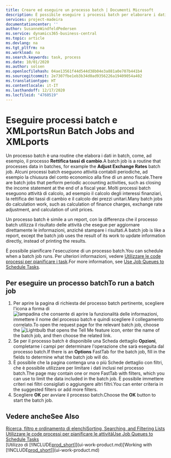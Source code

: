 ```yaml
---
title: Creare ed eseguire un processo batch | Documenti Microsoft
description: È possibile eseguire i processi batch per elaborare i dati e aggiornare le informazioni, ad esempio, per attività contabili periodiche oppure per effettuare dei calcoli.
services: project-madeira
documentationcenter: ''
author: SusanneWindfeldPedersen
ms.service: dynamics365-business-central
ms.topic: article
ms.devlang: na
ms.tgt_pltfrm: na
ms.workload: na
ms.search.keywords: task, process
ms.date: 10/01/2020
ms.author: solsen
ms.openlocfilehash: 04ae13561f44d544d38b04e3a881a0e707b441b4
ms.sourcegitcommit: 2e7307fbe1eb3b34d0ad9356226a19409054a402
ms.translationtype: HT
ms.contentlocale: it-IT
ms.lasthandoff: 12/17/2020
ms.locfileid: "4760519"
---
```

# <a name="run-batch-jobs-and-xmlports"></a><span data-ttu-id="ca551-103">Eseguire processi batch e XMLports</span><span class="sxs-lookup"><span data-stu-id="ca551-103">Run Batch Jobs and XMLports</span></span>
<span data-ttu-id="ca551-104">Un processo batch è una routine che elabora i dati in batch, come, ad esempio, il processo **Rettifica tassi di cambio**.</span><span class="sxs-lookup"><span data-stu-id="ca551-104">A batch job is a routine that processes data in batches, for example the **Adjust Exchange Rates** batch job.</span></span> <span data-ttu-id="ca551-105">Alcuni processi batch eseguono attività contabili periodiche, ad esempio la chiusura del conto economico alla fine di un anno fiscale.</span><span class="sxs-lookup"><span data-stu-id="ca551-105">There are batch jobs that perform periodic accounting activities, such as closing the income statement at the end of a fiscal year.</span></span> <span data-ttu-id="ca551-106">Molti processi batch eseguono attività di calcolo, ad esempio il calcolo degli interessi finanziari, la rettifica dei tassi di cambio e il calcolo dei prezzi unitari.</span><span class="sxs-lookup"><span data-stu-id="ca551-106">Many batch jobs do calculation work, such as calculation of finance charges, exchange rate adjustment, and calculation of unit prices.</span></span>

<span data-ttu-id="ca551-107">Un processo batch è simile a un report, con la differenza che il processo batch utilizza il risultato delle attività che esegue per aggiornare direttamente le informazioni, anziché stampare i risultati.</span><span class="sxs-lookup"><span data-stu-id="ca551-107">A batch job is like a report, except the batch job uses the result of its work to update information directly, instead of printing the results.</span></span>

<span data-ttu-id="ca551-108">È possibile pianificare l'esecuzione di un processo batch.</span><span class="sxs-lookup"><span data-stu-id="ca551-108">You can schedule when a batch job runs.</span></span> <span data-ttu-id="ca551-109">Per ulteriori informazioni, vedere [Utilizzare le code processi per pianificare i task](admin-job-queues-schedule-tasks.md).</span><span class="sxs-lookup"><span data-stu-id="ca551-109">For more information, see [Use Job Queues to Schedule Tasks](admin-job-queues-schedule-tasks.md).</span></span>

## <a name="to-run-a-batch-job"></a><span data-ttu-id="ca551-110">Per eseguire un processo batch</span><span class="sxs-lookup"><span data-stu-id="ca551-110">To run a batch job</span></span>
1. <span data-ttu-id="ca551-111">Per aprire la pagina di richiesta del processo batch pertinente, scegliere l'icona a forma di ![lampadina che consente di aprire la funzionalità delle informazioni](media/ui-search/search_small.png "Informazioni sull'operazione che si desidera eseguire"), immettere il nome del processo batch e quindi scegliere il collegamento correlato.</span><span class="sxs-lookup"><span data-stu-id="ca551-111">To open the request page for the relevant batch job, choose the ![Lightbulb that opens the Tell Me feature](media/ui-search/search_small.png "Tell me what you want to do") icon, enter the name of the batch job, and then choose the related link.</span></span>
2. <span data-ttu-id="ca551-112">Se per il processo batch è disponibile una Scheda dettaglio **Opzioni**, completarne i campi per determinare l'operazione che sarà eseguita dal processo batch.</span><span class="sxs-lookup"><span data-stu-id="ca551-112">If there is an **Options** FastTab for the batch job, fill in the fields to determine what the batch job will do.</span></span>
3. <span data-ttu-id="ca551-113">È possibile che la pagina contenga una o più Schede dettaglio con filtri, che è possibile utilizzare per limitare i dati inclusi nel processo batch.</span><span class="sxs-lookup"><span data-stu-id="ca551-113">The page may contain one or more FastTab with filters, which you can use to limit the data included in the batch job.</span></span> <span data-ttu-id="ca551-114">È possibile immettere criteri nei filtri consigliati o aggiungere altri filtri.</span><span class="sxs-lookup"><span data-stu-id="ca551-114">You can enter criteria in the suggested filters or add more filters.</span></span>
4. <span data-ttu-id="ca551-115">Scegliere **OK** per avviare il processo batch.</span><span class="sxs-lookup"><span data-stu-id="ca551-115">Choose the **OK** button to start the batch job.</span></span>

## <a name="see-also"></a><span data-ttu-id="ca551-116">Vedere anche</span><span class="sxs-lookup"><span data-stu-id="ca551-116">See Also</span></span>
[<span data-ttu-id="ca551-117">Ricerca, filtro e ordinamento di elenchi</span><span class="sxs-lookup"><span data-stu-id="ca551-117">Sorting, Searching, and Filtering Lists</span></span>](ui-enter-criteria-filters.md)  
[<span data-ttu-id="ca551-118">Utilizzare le code processi per pianificare le attività</span><span class="sxs-lookup"><span data-stu-id="ca551-118">Use Job Queues to Schedule Tasks</span></span>](admin-job-queues-schedule-tasks.md)  
<span data-ttu-id="ca551-119">[Utilizzo di [!INCLUDE[prod_short](includes/prod_short.md)]](ui-work-product.md)</span><span class="sxs-lookup"><span data-stu-id="ca551-119">[Working with [!INCLUDE[prod_short](includes/prod_short.md)]](ui-work-product.md)</span></span>
